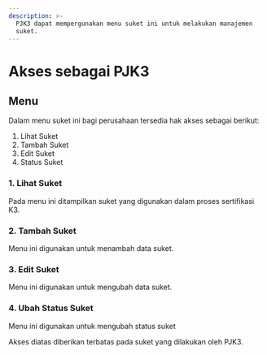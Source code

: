 ```yaml
---
description: >-
  PJK3 dapat mempergunakan menu suket ini untuk melakukan manajemen
  suket.
---
```


# Akses sebagai PJK3

## Menu

Dalam menu suket ini bagi perusahaan tersedia hak akses sebagai berikut:

1. Lihat Suket
2. Tambah Suket
3. Edit Suket
4. Status Suket

### 1. Lihat Suket

Pada menu ini ditampilkan suket yang digunakan dalam proses sertifikasi K3.

### 2. Tambah Suket

Menu ini digunakan untuk menambah data suket.

### 3. Edit Suket

Menu ini digunakan untuk mengubah data suket.

### 4. Ubah Status Suket

Menu ini digunakan untuk mengubah status suket

Akses diatas diberikan terbatas pada suket yang dilakukan oleh PJK3.
